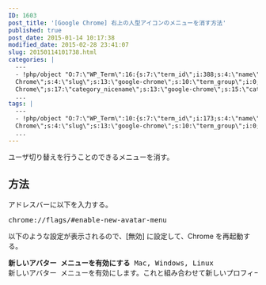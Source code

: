 ```yaml
---
ID: 1603
post_title: '[Google Chrome] 右上の人型アイコンのメニューを消す方法'
published: true
post_date: 2015-01-14 10:17:38
modified_date: 2015-02-28 23:41:07
slug: 20150114101738.html
categories: |
  ---
  - !php/object "O:7:\"WP_Term\":16:{s:7:\"term_id\";i:388;s:4:\"name\";s:13:\"Google
  Chrome\";s:4:\"slug\";s:13:\"google-chrome\";s:10:\"term_group\";i:0;s:16:\"term_taxonomy_id\";i:406;s:8:\"taxonomy\";s:8:\"category\";s:11:\"description\";s:0:\"\";s:6:\"parent\";i:0;s:5:\"count\";i:3;s:6:\"filter\";s:3:\"raw\";s:6:\"cat_ID\";i:388;s:14:\"category_count\";i:3;s:20:\"category_description\";s:0:\"\";s:8:\"cat_name\";s:13:\"Google
  Chrome\";s:17:\"category_nicename\";s:13:\"google-chrome\";s:15:\"category_parent\";i:0;}"
  ...
tags: |
  ---
  - !php/object "O:7:\"WP_Term\":10:{s:7:\"term_id\";i:173;s:4:\"name\";s:13:\"Google
  Chrome\";s:4:\"slug\";s:13:\"google-chrome\";s:10:\"term_group\";i:0;s:16:\"term_taxonomy_id\";i:183;s:8:\"taxonomy\";s:8:\"post_tag\";s:11:\"description\";s:0:\"\";s:6:\"parent\";i:0;s:5:\"count\";i:5;s:6:\"filter\";s:3:\"raw\";}"
  ...
---
```

ユーザ切り替えを行うことのできるメニューを消す。
<!--more-->
<h2>方法</h2>
アドレスバーに以下を入力する。
<pre>chrome://flags/#enable-new-avatar-menu</pre>

以下のような設定が表示されるので、[無効] に設定して、Chrome を再起動する。
<pre><b>新しいアバター メニューを有効にする</b> Mac, Windows, Linux
新しいアバター メニューを有効にします。これと組み合わせて新しいプロフィール管理を使用する場合は、新しいプロフィール管理のアバター メニューが表示されます。新しいプロフィール管理を使用しない場合は、以前と同じ機能を備えた新しいデザインのアバター メニューが表示されるのに加え、新しいプロフィール管理ユーザー インターフェースの利用を推奨するチュートリアル カードが上部に表示されます。 #enable-new-avatar-menu</pre>